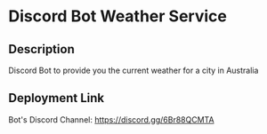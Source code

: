 # Discord Bot Weather Service

## Description
Discord Bot to provide you the current weather for a city in Australia

## Deployment Link
Bot's Discord Channel: https://discord.gg/6Br88QCMTA